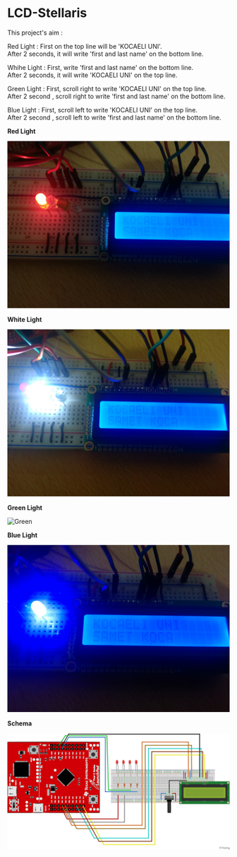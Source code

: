 # LCD-Stellaris

This project's aim :

Red Light : First on the top line will be 'KOCAELI UNI'. <br/> 
After 2 seconds, it will write 'first and last name' on the bottom line.

Whihe Light : First, write 'first and last name' on the bottom line. <br/>
After 2 seconds, it will write 'KOCAELI UNI' on the top line.

Green Light : First, scroll right to write 'KOCAELI UNI' on the top line. <br/>
After 2 second , scroll right to write 'first and last name' on the bottom line.

Blue Light : First, scroll left to write 'KOCAELI UNI' on the top line. <br/>
After 2 second , scroll left to write 'first and last name' on the bottom line.

**Red Light**

![Red](https://github.com/SametKoca/LCD-Stellaris/blob/master/images/K%C4%B1rm%C4%B1z%C4%B1_Led.jpg)

**White Light**

![White](https://github.com/SametKoca/LCD-Stellaris/blob/master/images/Beyaz_Led.jpg)

**Green Light**

![Green](https://github.com/SametKoca/LCD-Stellaris/blob/master/images/Ye%C5%9Fi_Led.jpg)

**Blue Light**

![Blue](https://github.com/SametKoca/LCD-Stellaris/blob/master/images/Mavi_Led.jpg)

**Schema**

![Schema](https://github.com/SametKoca/LCD-Stellaris/blob/master/images/schema.png)
